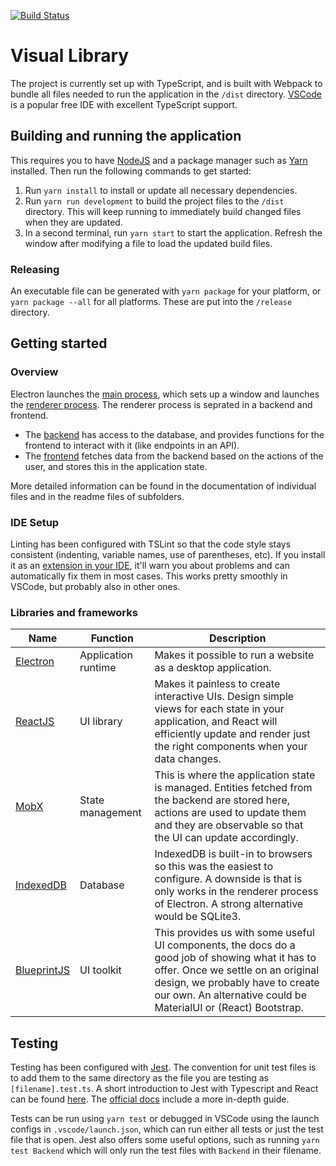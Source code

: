 [![Build Status](https://travis-ci.com/RvanderLaan/VisualLibrary.svg?token=ZyyPRcvUrKna9We5wrbh&branch=master)](https://travis-ci.com/RvanderLaan/VisualLibrary)

# Visual Library

The project is currently set up with TypeScript, and is built with Webpack to bundle all files needed to run the application in the `/dist` directory.
[VSCode](https://code.visualstudio.com/) is a popular free IDE with excellent TypeScript support.

## Building and running the application
This requires you to have [NodeJS](https://nodejs.org/en/download/) and a package manager such as [Yarn](https://yarnpkg.com/lang/en/docs/install/) installed.
Then run the following commands to get started:
1. Run `yarn install` to install or update all necessary dependencies.
2. Run `yarn run development` to build the project files to the `/dist` directory. This will keep running to immediately build changed files when they are updated.
3. In a second terminal, run `yarn start` to start the application. Refresh the window after modifying a file to load the updated build files.

### Releasing
An executable file can be generated with `yarn package` for your platform, or `yarn package --all` for all platforms. 
These are put into the `/release` directory.

## Getting started
### Overview
Electron launches the [main process](src/main/main.ts), which sets up a window and launches the [renderer process]((src/renderer/renderer.tsx)).
The renderer process is seprated in a backend and frontend.
* The [backend](src/renderer/backend/Backend.ts) has access to the database, and provides functions for the frontend to interact with it (like endpoints in an API).
* The [frontend](src/renderer/frontend/App.tsx) fetches data from the backend based on the actions of the user, and stores this in the application state. 

More detailed information can be found in the documentation of individual files and in the readme files of subfolders.

### IDE Setup
Linting has been configured with TSLint so that the code style stays consistent (indenting, variable names, use of parentheses, etc).
If you install it as an [extension in your IDE](https://marketplace.visualstudio.com/items?itemName=eg2.tslint), it'll warn you about problems and can automatically fix them in most cases. This works pretty smoothly in VSCode, but probably also in other ones.


### Libraries and frameworks

| Name        | Function            | Description    |
|-------------|---------------------|----------------|
| [Electron](https://electronjs.org/docs/tutorial/quick-start)    | Application runtime | Makes it possible to run a website as a desktop application. |
| [ReactJS](https://reactjs.org/docs/getting-started.html)     | UI library          | Makes it painless to create interactive UIs. Design simple views for each state in your application, and React will efficiently update and render just the right components when your data changes. |
| [MobX](https://mobx.js.org/getting-started.html)        | State management    | This is where the application state is managed. Entities fetched from the backend are stored here, actions are used to update them and they are observable so that the UI can update accordingly.   |
| [IndexedDB](https://developer.mozilla.org/en-US/docs/Web/API/IndexedDB_API)   | Database            | IndexedDB is built-in to browsers so this was the easiest to configure. A downside is that is only works in the renderer process of Electron. A strong alternative would be SQLite3.                |
| [BlueprintJS](https://blueprintjs.com/docs/) | UI toolkit          | This provides us with some useful UI components, the docs do a good job of showing what it has to offer. Once we settle on an original design, we probably have to create our own. An alternative could be MaterialUI or (React) Bootstrap. |

## Testing
Testing has been configured with [Jest](https://jestjs.io/). 
The convention for unit test files is to add them to the same directory as the file you are testing as `[filename].test.ts`.
A short introduction to Jest with Typescript and React can be found [here](https://github.com/basarat/typescript-book/blob/master/docs/testing/jest.md). The [official docs](https://jestjs.io/docs/en/getting-started) include a more in-depth guide.

Tests can be run using `yarn test` or debugged in VSCode using the launch configs in `.vscode/launch.json`, which can run either all tests or just the test file that is open.
Jest also offers some useful options, such as running `yarn test Backend` which will only run the test files with `Backend` in their filename.
